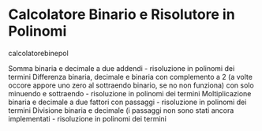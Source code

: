 # Calcolatore Binario e Risolutore in Polinomi
calcolatorebinepol

Somma binaria e decimale a due addendi - risoluzione in polinomi dei termini
Differenza binaria, decimale e binaria con complemento a 2 (a volte occore appore uno zero al sottraendo binario, se no non funziona) con solo minuendo e sottraendo - risoluzione in polinomi dei termini
Moltiplicazione binaria e decimale a due fattori con passaggi - risoluzione in polinomi dei termini
Divisione binaria e decimale (i passaggi non sono stati ancora implementati - risoluzione in polinomi dei termini
